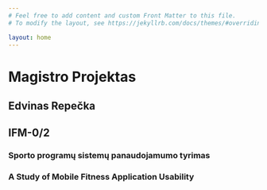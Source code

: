 ```yaml
---
# Feel free to add content and custom Front Matter to this file.
# To modify the layout, see https://jekyllrb.com/docs/themes/#overriding-theme-defaults

layout: home
---
```

# Magistro Projektas

## Edvinas Repečka
## IFM-0/2

### Sporto programų sistemų panaudojamumo tyrimas
### A Study of Mobile Fitness Application Usability
